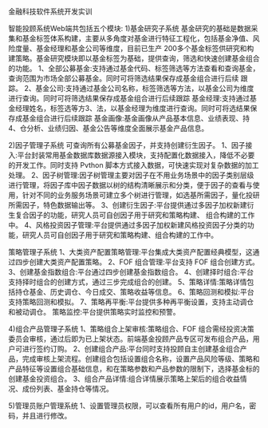 # 
金融科技软件系统开发实训

智能投顾系统Web端共包括五个模块:
1)基金研究子系统
基金研究的基础是数据采集和基金标签体系构建，主要从多角度对基金进行特征工程化，包括基金净值、风险度量、基金经理和基金公司等维度，目前已生产 200多个基金标签供研究和构建策略。基金研究模块即以基金标签为基础，提供查询，筛选和快速创建基金组合的功能。
1、全部公募基金:支持通过基金代码、标签筛选等方法查看和查询基金，查询范围为市场全部公募基金。同时可将筛选结果保存成基金组合进行后续
跟踪。
2、基金公司:支持通过基金公司名称，标签筛选等方法，以基金公司为维度进行查询。同时可将筛选结果保存成基金组合进行后续跟踪
基金经理:支持通过基金经理姓名，标签选等方3、法，以基金经理为维度进行查询。同时可将选结果保存成基金组合进行后续跟踪
基金画像:基金画像从产品基本信息、业绩表现、持4、仓分析、业绩归因、基金公告等维度全面展示基金产品信息。

2)因子管理子系统
可查询所有公募基金因子，并支持创建衍生因子。
1、因子接入:平台封装常用基金数据库数据源接入模块，支持配置化数据接入，降低不必要的开发工作。同时支持 Pvthon 脚本方式接入数据，可快速实现对复杂数据的加工处理。
2、因子树管理:因子树管理主要对因子在不用业务场景中的因子类别层级进行管理，将因子库中因子数据以树的结构清晰展示和分类，便于因子的查看与使用，针对不同的业务服务场景可建立多个树进行管理，如选基所需因子，量化投研所需因子，特色数据输出等。
3、创建衍生因子:平台提供通过多因子加权新建衍生复合因子的功能，研究人员可自创因子用于研究和策略构建、 组合构建的工作中。
4、风格投资因子管理:平台提供通过多因子加权新建风格投资因子分类的功能，研究人员可自创因子用于研究和策略构建、组合构建的工作中。

策略管理子系统
1、大类资产配置策略管理:平台集成大类资产配置经典模型，这通过四步创建大类资产配置策略。
2、FOF 组合管理:平台支持 FOF 组合创建方式。
3、创建基金指数组合:平台通过四步创建基金指数组合。
4、创建择时组合:平台支持择时组合的创建方式，通过三步完成组合的创建。
5、策略详情:策略详情包括持仓基金、历史调仓、今日成交、策略收益等信息。
6、策略回测和模拟:平台支持策略回测和模拟。
7、策略再平衡:平台提供多种再平衡设置，支持主动调仓和被动调仓。
策略监控:平台提供策略实时监控和预警。

4)组合产品管理子系统
1、策略组合上架审核:策略组合、FOF 组合需经投资决策委员会审核，通过后即为已上架状态。前端基金投顾产品专区可发布组合产品，用户可进行签约订购。
2、创建组合产品:平台同时支持投顾自主创建基金组合产品，完成审核上架流程。创建组合包括设置组合名称，设置产品风险等级、策略和产品特征等设置组合基础信息，和在策略参数和产品参数的限制下，选择基金标的创建基金投资组合。
3、组合产品详情:组合详情展示策略上架后的组合收益情况、成份列表、基金持仓等情况。

5)管理员账户管理系统
1、设置管理员权限，可以查看所有用户的id，用户名，密码，并且进行修改。
